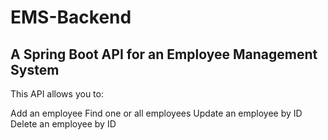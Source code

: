 # EMS-Backend
## A Spring Boot API for an Employee Management System
This API allows you to:

Add an employee
Find one or all employees
Update an employee by ID
Delete an employee by ID
